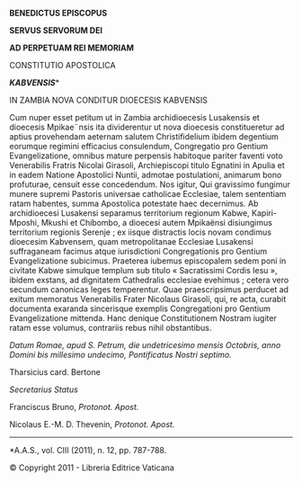 **BENEDICTUS EPISCOPUS**

**SERVUS SERVORUM DEI**

**AD PERPETUAM REI MEMORIAM**

CONSTITUTIO APOSTOLICA

***KABVENSIS****

IN ZAMBIA NOVA CONDITUR DIOECESIS KABVENSIS

Cum nuper esset petitum ut in Zambia archidioecesis Lusakensis et dioecesis Mpikae¨nsis ita dividerentur ut nova dioecesis constitueretur ad aptius provehendam aeternam salutem Christifidelium ibidem degentium eorumque regimini efficacius consulendum, Congregatio pro Gentium Evangelizatione, omnibus mature perpensis habitoque pariter faventi voto Venerabilis Fratris Nicolai Girasoli, Archiepiscopi titulo Egnatini in Apulia et in eadem Natione Apostolici Nuntii, admotae postulationi, animarum bono profuturae, censuit esse concedendum. Nos igitur, Qui gravissimo fungimur munere supremi Pastoris universae catholicae Ecclesiae, talem sententiam ratam habentes, summa Apostolica potestate haec decernimus. Ab archidioecesi Lusakensi separamus territorium regionum Kabwe, Kapiri-Mposhi, Mkushi et Chibombo, a dioecesi autem Mpikaënsi disiungimus territorium regionis Serenje ; ex iisque distractis locis novam condimus dioecesim Kabvensem, quam metropolitanae Ecclesiae Lusakensi suffraganeam facimus atque iurisdictioni Congregationis pro Gentium Evangelizatione subicimus. Praeterea iubemus episcopalem sedem poni in civitate Kabwe simulque templum sub titulo « Sacratissimi Cordis Iesu », ibidem exstans, ad dignitatem Cathedralis ecclesiae evehimus ; cetera vero secundum canonicas leges temperentur. Quae praescripsimus perducet ad exitum memoratus Venerabilis Frater Nicolaus Girasoli, qui, re acta, curabit documenta exaranda sincerisque exemplis Congregationi pro Gentium Evangelizatione mittenda. Hanc denique Constitutionem Nostram iugiter ratam esse volumus, contrariis rebus nihil obstantibus.

*Datum Romae, apud S. Petrum, die undetricesimo mensis Octobris, anno Domini bis millesimo undecimo, Pontificatus Nostri septimo.*

Tharsicius card. Bertone

*Secretarius Status*

Franciscus Bruno, *Protonot. Apost.*

Nicolaus E.-M. D. Thevenin, *Protonot. Apost.*

* * *

*A.A.S., vol. CIII (2011), n. 12, pp. 787-788.

© Copyright 2011 - Libreria Editrice Vaticana